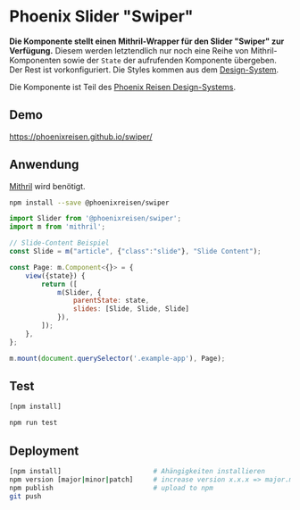 # Phoenix Slider "Swiper"

**Die Komponente stellt einen Mithril-Wrapper für den Slider "Swiper" zur Verfügung.** Diesem werden letztendlich
nur noch eine Reihe von Mithril-Komponenten sowie der `State` der aufrufenden Komponente übergeben. Der Rest ist vorkonfiguriert. Die Styles kommen aus dem [Design-System](https://design-system.phoenixreisen.net).

Die Komponente ist Teil des [Phoenix Reisen Design-Systems](https://design-system.phoenixreisen.net).

## Demo

https://phoenixreisen.github.io/swiper/

## Anwendung

[Mithril](https://mithril.js.org/) wird benötigt.

```bash
npm install --save @phoenixreisen/swiper
```

```js
import Slider from '@phoenixreisen/swiper';
import m from 'mithril';

// Slide-Content Beispiel
const Slide = m("article", {"class":"slide"}, "Slide Content");

const Page: m.Component<{}> = {
    view({state}) {
        return ([
            m(Slider, {
                parentState: state,
                slides: [Slide, Slide, Slide]
            }),
        ]);
    },
};

m.mount(document.querySelector('.example-app'), Page);
```

## Test

```bash
[npm install]

npm run test
```

## Deployment

```bash
[npm install]                       # Ahängigkeiten installieren
npm version [major|minor|patch]     # increase version x.x.x => major.minor.patch
npm publish                         # upload to npm
git push
```